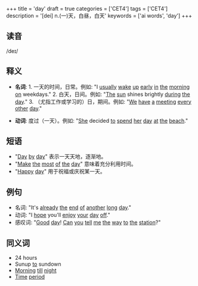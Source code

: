 +++
title = 'day'
draft = true
categories = ['CET4']
tags = ['CET4']
description = '[dei] n.(一)天，白昼，白天'
keywords = ['ai words', 'day']
+++

## 读音
/deɪ/

## 释义
- **名词**: 1. 一天的时间，日常。例如: "I [usually](/post/usually/) [wake](/post/wake/) [up](/post/up/) [early](/post/early/) [in](/post/in/) [the](/post/the/) [morning](/post/morning/) [on](/post/on/) weekdays."
   2. 白天，日间。例如: "[The](/post/the/) [sun](/post/sun/) shines brightly [during](/post/during/) [the](/post/the/) [day](/post/day/)."
   3. （尤指工作或学习的）日，期间。例如: "[We](/post/we/) [have](/post/have/) [a](/post/a/) [meeting](/post/meeting/) [every](/post/every/) [other](/post/other/) [day](/post/day/)."

- **动词**: 度过（一天）。例如: "[She](/post/she/) decided [to](/post/to/) [spend](/post/spend/) [her](/post/her/) [day](/post/day/) [at](/post/at/) [the](/post/the/) [beach](/post/beach/)."

## 短语
- "[Day](/post/day/) [by](/post/by/) [day](/post/day/)" 表示一天天地，逐渐地。
- "[Make](/post/make/) [the](/post/the/) [most](/post/most/) [of](/post/of/) [the](/post/the/) [day](/post/day/)" 意味着充分利用时间。
- "[Happy](/post/happy/) [day](/post/day/)" 用于祝福或庆祝某一天。

## 例句
- 名词: "It's [already](/post/already/) [the](/post/the/) [end](/post/end/) [of](/post/of/) [another](/post/another/) [long](/post/long/) [day](/post/day/)."
- 动词: "I [hope](/post/hope/) you'll [enjoy](/post/enjoy/) [your](/post/your/) [day](/post/day/) [off](/post/off/)."
- 感叹词: "[Good](/post/good/) [day](/post/day/)! [Can](/post/can/) [you](/post/you/) [tell](/post/tell/) [me](/post/me/) [the](/post/the/) [way](/post/way/) [to](/post/to/) [the](/post/the/) [station](/post/station/)?"

## 同义词
- 24 hours
- Sunup [to](/post/to/) sundown
- [Morning](/post/morning/) [till](/post/till/) [night](/post/night/)
- [Time](/post/time/) [period](/post/period/)
